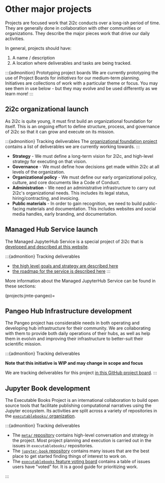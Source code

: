 # Other major projects

Projects are focused work that 2i2c conducts over a long-ish period of time.
They are generally done in collaboration with other communities or organizations.
They describe the major pieces work that drive our daily activities.

In general, projects should have:

1. A name / description
2. A location where deliverables and tasks are being tracked.

:::{admonition} Prototyping project boards
We are currently prototyping the use of Project Boards for _initiatives_ for our medium-term planning.
Initiatives are collections of work with a particular theme or focus.
You may see them in use below - but they may evolve and be used differently as we learn more!
:::

## 2i2c organizational launch

As 2i2c is quite young, it must first build an organizational foundation for itself.
This is an ongoing effort to define structure, process, and governance of 2i2c so that it can grow and execute on its mission.

:::{admonition} Tracking deliverables
The [organizational foundation project](https://github.com/orgs/2i2c-org/projects/23) contains a list of deliverables we are currently working towards.
:::

- **Strategy** - We must define a long-term vision for 2i2c, and high-level strategy for executing on that vision.
- **Governance** - We must define how decisions get made within 2i2c at all levels of the organization.
- **Organizational policy** - We must define our early organizational policy, culture, and core documents like a Code of Conduct.
- **Administration** - We need an administrative infrastructure to carry out 2i2c's organizational needs. This includes its legal status, hiring/contracting, and invoicing. 
- **Public materials** - In order to gain recognition, we need to build public-facing materials and documentation. This includes websites and social media handles, early branding, and documentation.

## Managed Hub Service launch

The Managed JupyterHub Service is a special project of 2i2c that is [developed and described at this website](managed-hubs/index.md).

:::{admonition} Tracking deliverables
- [the high level goals and strategy are described here](https://docs.2i2c.org/en/latest/about/strategy/index.html)
- [the roadmap for the service is described here](https://docs.2i2c.org/en/latest/about/strategy/roadmap.html)
:::

More information about the Managed JupyterHub Service can be found in these sections:

(projects:jmte-pangeo)=
## Pangeo Hub Infrastructure development

The Pangeo project has considerable needs in both operating and developing hub infrastructure for their community.
We are collaborating with them to provide both daily operations of their hubs, as well as help them in evolvin and improving their infrastructure to better-suit their scientific mission.

:::{admonition} Tracking deliverables

**Note that this initiative is WIP and may change in scope and focus**

We are tracking deliverables for this project [in this GitHub project board](https://github.com/orgs/2i2c-org/projects/24).
:::

## Jupyter Book development

The Executable Books Project is an international collaboration to build open source tools that facilitate publishing computational narratives using the Jupyter ecosystem.
Its activities are split across a variety of repositories in the [`executablebooks/` organization](https://github.com/executablebooks).

:::{admonition} Tracking deliverables

- The [`meta/` repository](https://github.com/executablebooks/meta) contains high-level conversation and strategy in the project. Most project planning and execution is carried out in the issues in `executablebooks/` repositories.
- The [`jupyter-book` repository](https://github.com/executablebooks) contains many issues that are the best place to get started finding things of interest to work on.
- The [`executablebooks` feature voting board](https://executablebooks.org/en/latest/feature-vote.html) contains a table of issues users have "voted" for. It is a good guide for prioritizing work.

:::
